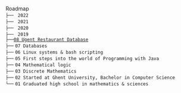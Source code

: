 Roadmap\
`├── ` `2022` \
`├── ` `2021` \
`├── ` `2020` \
`├── ` `2019` \
` ├── `[`08 Ugent Restaurant Database`](roadmap/2019/08%20Ugent%20Restaurant%20Database/README.md)\
` ├── ` `07 Databases`\
` ├── ` `06 Linux systems & bash scripting`\
` ├── ` `05 First steps into the world of Programming with Java`\
` ├── ` `04 Mathematical logic`\
` ├── ` `03 Discrete Mathematics`\
` ├── ` `02 Started at Ghent University, Bachelor in Computer Science`\
` └── ` `01 Graduated high school in mathematics & sciences`
